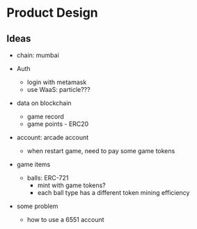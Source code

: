 # Product Design

## Ideas

- chain: mumbai

- Auth
  - login with metamask
  - use WaaS: particle???

- data on blockchain
  - game record
  - game points - ERC20

- account: arcade account
  - when restart game, need to pay some game tokens

- game items
  - balls: ERC-721
    - mint with game tokens?
    - each ball type has a different token mining efficiency

- some problem
  
  - how to use a 6551 account
